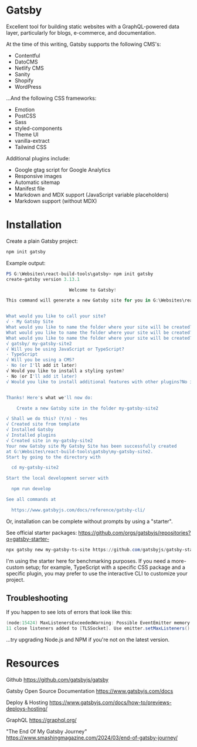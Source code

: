 # Gatsby

Excellent tool for building static websites with a GraphQL-powered data layer,
particularly for blogs, e-commerce, and documentation.

At the time of this writing, Gatsby supports the following CMS's:

- Contentful
- DatoCMS
- Netlify CMS
- Sanity
- Shopify
- WordPress

...And the following CSS frameworks:

- Emotion
- PostCSS
- Sass
- styled-components
- Theme UI
- vanilla-extract
- Tailwind CSS

Additional plugins include:

- Google gtag script for Google Analytics
- Responsive images
- Automatic sitemap
- Manifest file
- Markdown and MDX support (JavaScript variable placeholders)
- Markdown support (without MDX)

# Installation

Create a plain Gatsby project:

```bash
npm init gatsby
```

Example output:

```ps1
PS G:\Websites\react-build-tools\gatsby> npm init gatsby
create-gatsby version 3.13.1

                        Welcome to Gatsby!

This command will generate a new Gatsby site for you in G:\Websites\react-build-tools\gatsby with the setup you select. Let's answer some questions:


What would you like to call your site?
√ · My Gatsby Site
What would you like to name the folder where your site will be created?
What would you like to name the folder where your site will be created?
What would you like to name the folder where your site will be created?
√ gatsby/ my-gatsby-site2
√ Will you be using JavaScript or TypeScript?
· TypeScript
√ Will you be using a CMS?
· No (or I'll add it later)
√ Would you like to install a styling system?
· No (or I'll add it later)
√ Would you like to install additional features with other plugins?No items were selected


Thanks! Here's what we'll now do:

    Create a new Gatsby site in the folder my-gatsby-site2

√ Shall we do this? (Y/n) · Yes
√ Created site from template
√ Installed Gatsby
√ Installed plugins
√ Created site in my-gatsby-site2
Your new Gatsby site My Gatsby Site has been successfully created
at G:\Websites\react-build-tools\gatsby\my-gatsby-site2.
Start by going to the directory with

  cd my-gatsby-site2

Start the local development server with

  npm run develop

See all commands at

  https://www.gatsbyjs.com/docs/reference/gatsby-cli/
```

Or, installation can be complete without prompts by using a "starter".

See official starter packages: https://github.com/orgs/gatsbyjs/repositories?q=gatsby-starter-

```ps1
npx gatsby new my-gatsby-ts-site https://github.com/gatsbyjs/gatsby-starter-minimal-ts
```

I'm using the starter here for benchmarking purposes. If you need a more-custom setup;
for example, TypeScript with a specific CSS package and a specific plugin, you may prefer
to use the interactive CLI to customize your project.

## Troubleshooting

If you happen to see lots of errors that look like this:

```ps1
(node:15424) MaxListenersExceededWarning: Possible EventEmitter memory leak detected.
11 close listeners added to [TLSSocket]. Use emitter.setMaxListeners() to increase limit
```

...try upgrading Node.js and NPM if you're not on the latest version.

# Resources

Github
https://github.com/gatsbyjs/gatsby

Gatsby Open Source Documentation
https://www.gatsbyjs.com/docs

Deploy & Hosting
https://www.gatsbyjs.com/docs/how-to/previews-deploys-hosting/

GraphQL
https://graphql.org/

"The End Of My Gatsby Journey"
https://www.smashingmagazine.com/2024/03/end-of-gatsby-journey/
